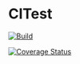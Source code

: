 # CITest

[![Build](https://travis-ci.org/syt123450/CITest.svg?branch=master)](https://travis-ci.org/syt123450/CITest)

[![Coverage Status](https://coveralls.io/repos/github/syt123450/CITest/badge.svg?branch=master)](https://coveralls.io/github/syt123450/CITest?branch=master)

